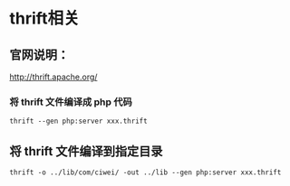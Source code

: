 # thrift相关

## 官网说明：

http://thrift.apache.org/

### 将 thrift 文件编译成 php 代码

```shell
thrift --gen php:server xxx.thrift
```

## 将 thrift 文件编译到指定目录

```shell
thrift -o ../lib/com/ciwei/ -out ../lib --gen php:server xxx.thrift
```

